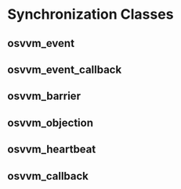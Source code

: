 # Synchronization Classes
## osvvm_event
## osvvm_event_callback
## osvvm_barrier
## osvvm_objection
## osvvm_heartbeat
## osvvm_callback
